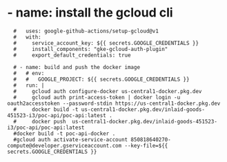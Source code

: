 # - name: install the gcloud cli
      #   uses: google-github-actions/setup-gcloud@v1
      #   with:
      #     service_account_key: ${{ secrets.GOOGLE_CREDENTIALS }}
      #     install_components: "gke-gcloud-auth-plugin"
      #     export_default_credentials: true

      # - name: build and push the docker image
      #   # env:
      #   #   GOOGLE_PROJECT: ${{ secrets.GOOGLE_CREDENTIALS }}
      #   run: |
      #     gcloud auth configure-docker us-central1-docker.pkg.dev
      #     gcloud auth print-access-token | docker login -u oauth2accesstoken --password-stdin https://us-central1-docker.pkg.dev
      #     docker build -t us-central1-docker.pkg.dev/inlaid-goods-451523-i3/poc-api/poc-api:latest .
      #     docker push  us-central1-docker.pkg.dev/inlaid-goods-451523-i3/poc-api/poc-api:latest
      #docker build -t poc-api-docker .
      #gcloud auth activate-service-account 850818640270-compute@developer.gserviceaccount.com --key-file=${{ secrets.GOOGLE_CREDENTIALS }}